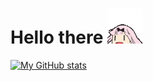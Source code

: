 # Hello there ![chika][1]

[![My GitHub stats][3]](https://github.com/ya-makariy)

[1]: ./resources/chika.gif
[3]:  https://github-readme-stats.vercel.app/api?username=ya-makariy&bg_color=0d1117&title_color=e998eb&text_color=fff&icon_color=ffffd2